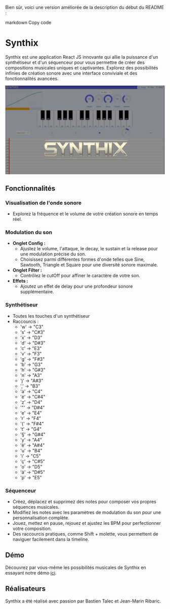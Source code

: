 
Bien sûr, voici une version améliorée de la description du début du README :

markdown
Copy code
# Synthix

Synthix est une application React JS innovante qui allie la puissance d'un synthétiseur et d'un séquenceur pour vous permettre de créer des compositions musicales uniques et captivantes. Explorez des possibilités infinies de création sonore avec une interface conviviale et des fonctionnalités avancées.

![Texte alternatif](synthix.png)

## Fonctionnalités

### Visualisation de l'onde sonore
- Explorez la fréquence et le volume de votre création sonore en temps réel.

### Modulation du son
- **Onglet Config :**
  - Ajustez le volume, l'attaque, le decay, le sustain et la release pour une modulation précise du son.
  - Choisissez parmi différentes formes d'onde telles que Sine, Sawtooth, Triangle et Square pour une diversité sonore maximale.
- **Onglet Filter :**
  - Contrôlez le cutOff pour affiner le caractère de votre son.
- **Effets :**
  - Ajoutez un effet de delay pour une profondeur sonore supplémentaire.

### Synthétiseur
- Toutes les touches d'un synthétiseur
- Raccourcis : 
  - 'w' -> "C3"
  - 's' -> "C#3"
  - 'x' -> "D3"
  - 'd' -> "D#3"
  - 'c' -> "E3"
  - 'v' -> "F3"
  - 'g' -> "F#3"
  - 'b' -> "G3"
  - 'h' -> "G#3"
  - 'n' -> "A3"
  - 'j' -> "A#3"
  - ',' -> "B3"
  - 'a' -> "C4"
  - 'é' -> "C#4"
  - 'z' -> "D4"
  - '"' -> "D#4"
  - 'e' -> "E4"
  - 'r' -> "F4"
  - '(' -> "F#4"
  - 't' -> "G4"
  - '§' -> "G#4"
  - 'y' -> "A4"
  - 'è' -> "A#4"
  - 'u' -> "B4"
  - 'i' -> "C5"
  - 'ç' -> "C#5"
  - 'o' -> "D5"
  - 'à' -> "D#5"
  - 'p' -> "E5"

### Séquenceur
- Créez, déplacez et supprimez des notes pour composer vos propres séquences musicales.
- Modifiez les notes avec les paramètres de modulation du son pour une personnalisation complète.
- Jouez, mettez en pause, rejouez et ajustez les BPM pour perfectionner votre composition.
- Des raccourcis pratiques, comme Shift + molette, vous permettent de naviguer facilement dans la timeline.

## Démo

Découvrez par vous-même les possibilités musicales de Synthix en essayant notre démo [ici](http://bastientlc.freeboxos.fr:3001/).

## Réalisateurs

Synthix a été réalisé avec passion par Bastien Talec et Jean-Marin Ribaric.
